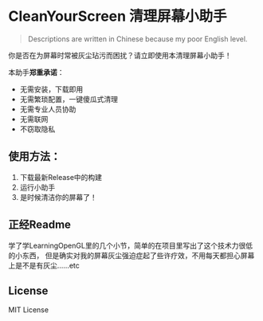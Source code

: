 # CleanYourScreen 清理屏幕小助手

> Descriptions are written in Chinese because my poor English level.

你是否在为屏幕时常被灰尘玷污而困扰？请立即使用本清理屏幕小助手！

本助手**郑重承诺**：

* 无需安装，下载即用
* 无需繁琐配置，一键傻瓜式清理
* 无需专业人员协助
* 无需联网
* 不窃取隐私

## 使用方法：

1. 下载最新Release中的构建
2. 运行小助手
3. 是时候清洁你的屏幕了！

## 正经Readme

学了学LearningOpenGL里的几个小节，简单的在项目里写出了这个技术力很低的小东西，
但是确实对我的屏幕灰尘强迫症起了些许疗效，不用每天都担心屏幕上是不是有灰尘……etc

## License

MIT License